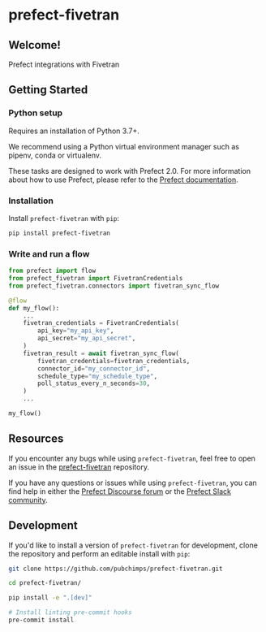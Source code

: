 # prefect-fivetran

## Welcome!

Prefect integrations with Fivetran

## Getting Started

### Python setup

Requires an installation of Python 3.7+.

We recommend using a Python virtual environment manager such as pipenv, conda or virtualenv.

These tasks are designed to work with Prefect 2.0. For more information about how to use Prefect, please refer to the [Prefect documentation](https://orion-docs.prefect.io/).

### Installation

Install `prefect-fivetran` with `pip`:

```bash
pip install prefect-fivetran
```

### Write and run a flow

```python
from prefect import flow
from prefect_fivetran import FivetranCredentials
from prefect_fivetran.connectors import fivetran_sync_flow

@flow
def my_flow():
    ...
    fivetran_credentials = FivetranCredentials(
        api_key="my_api_key",
        api_secret="my_api_secret",
    )
    fivetran_result = await fivetran_sync_flow(
        fivetran_credentials=fivetran_credentials,
        connector_id="my_connector_id",
        schedule_type="my_schedule_type",
        poll_status_every_n_seconds=30,
    )
    ...

my_flow()
```

## Resources

If you encounter any bugs while using `prefect-fivetran`, feel free to open an issue in the [prefect-fivetran](https://github.com/pubchimps/prefect-fivetran) repository.

If you have any questions or issues while using `prefect-fivetran`, you can find help in either the [Prefect Discourse forum](https://discourse.prefect.io/) or the [Prefect Slack community](https://prefect.io/slack).

## Development

If you'd like to install a version of `prefect-fivetran` for development, clone the repository and perform an editable install with `pip`:

```bash
git clone https://github.com/pubchimps/prefect-fivetran.git

cd prefect-fivetran/

pip install -e ".[dev]"

# Install linting pre-commit hooks
pre-commit install
```
